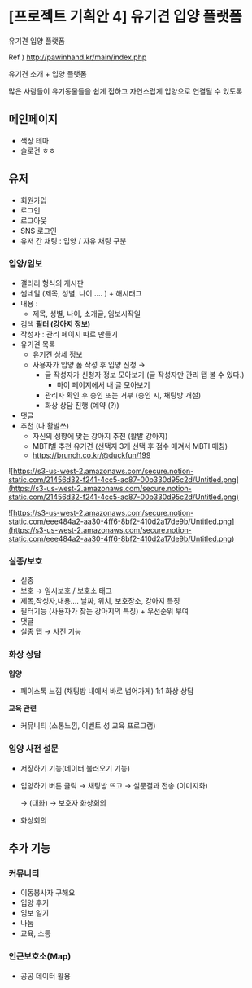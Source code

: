 # [프로젝트 기획안 4] 유기견 입양 플랫폼

유기견 입양 플랫폼

Ref ) http://pawinhand.kr/main/index.php

유기견 소개 + 입양 플랫폼

많은 사람들이 유기동물들을 쉽게 접하고 자연스럽게 입양으로 연결될 수 있도록

## 메인페이지

- 색상 테마
- 슬로건 ㅎㅎ

## 유저

- 회원가입
- 로그인
- 로그아웃
- SNS 로그인
- 유저 간 채팅 : 입양 / 자유 채팅 구분

### 입양/임보

- 갤러리 형식의 게시판
- 썸네일 (제목, 성별, 나이 .... ) + 해시태그
- 내용 :
  - 제목, 성별, 나이, 소개글, 임보시작일
- 검색 **필터 (강아지 정보)**
- 작성자 : 관리 페이지 따로 만들기
- 유기견 목록
  - 유기견 상세 정보
  - 사용자가 입양 폼 작성 후 입양 신청 →
    - 글 작성자가 신청자 정보 모아보기 (글 작성자만 관리 탭 볼 수 있다.)
      - 마이 페이지에서 내 글 모아보기
    - 관리자 확인 후 승인 또는 거부 (승인 시, 채팅방 개설)
    - 화상 상담 진행 (예약 (?))
- 댓글
- 추천 (나 활발쓰)
  - 자신의 성향에 맞는 강아지 추천 (활발 강아지)
  - MBTI별 추천 유기견 (선택지 3개 선택 후 점수 매겨서 MBTI 매칭)
  - https://brunch.co.kr/@duckfun/199

![https://s3-us-west-2.amazonaws.com/secure.notion-static.com/21456d32-f241-4cc5-ac87-00b330d95c2d/Untitled.png](https://s3-us-west-2.amazonaws.com/secure.notion-static.com/21456d32-f241-4cc5-ac87-00b330d95c2d/Untitled.png)

![https://s3-us-west-2.amazonaws.com/secure.notion-static.com/eee484a2-aa30-4ff6-8bf2-410d2a17de9b/Untitled.png](https://s3-us-west-2.amazonaws.com/secure.notion-static.com/eee484a2-aa30-4ff6-8bf2-410d2a17de9b/Untitled.png)

### 실종/보호

- 실종
- 보호 → 임시보호 / 보호소 태그
- 제목,작성자,내용.... 날짜, 위치, 보호장소, 강아지 특징
- 필터기능 (사용자가 찾는 강아지의 특징) + 우선순위 부여
- 댓글
- 실종 탭 → 사진 기능

### 화상 상담

**입양**

- 페이스톡 느낌 (채팅방 내에서 바로 넘어가게) 1:1 화상 상담

**교육 관련**

- 커뮤니티 (소통느낌, 이벤트 성 교육 프로그램)

### 입양 사전 설문

- 저장하기 기능(데이터 불러오기 기능)

- 입양하기 버튼 클릭 → 채팅방 뜨고 → 설문결과 전송 (이미지화)

  → (대화) → 보호자 화상회의

- 화상회의

## 추가 기능

### 커뮤니티

- 이동봉사자 구해요
- 입양 후기
- 임보 일기
- 나눔
- 교육, 소통

### 인근보호소(Map)

- 공공 데이터 활용
